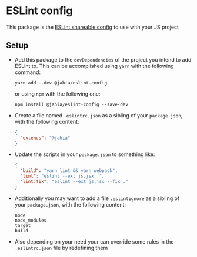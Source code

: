 # ESLint config
This package is the [ESLint shareable config](https://eslint.org/docs/developer-guide/shareable-configs.html) to use with your JS project

## Setup

- Add this package to the `devDependencies` of the project you intend to add ESLint to.
This can be accomplished using `yarn` with the following command:

    ````yarn add --dev @jahia/eslint-config````

    or using `npm` with the following one:

    ```npm install @jahia/eslint-config --save-dev```

- Create a file named `.eslintrc.json` as a sibling of your `package.json`, with the following content:

    ```json
    {
      "extends": "@jahia"
    }
    ```

- Update the scripts in your `package.json` to something like:
    
    ```json
    {
      "build": "yarn lint && yarn webpack",
      "lint": "eslint --ext js,jsx .",
      "lint:fix": "eslint --ext js,jsx --fix ."
    }
    ```

- Additionally you may want to add a file `.eslintignore` as a sibling of your `package.json`, with the following content:
    ```
    node
    node_modules
    target
    build
    ```

- Also depending on your need your can override some rules in the `.eslintrc.json` file by redefining them
